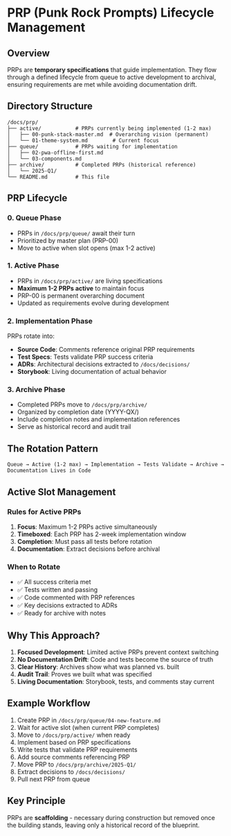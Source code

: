 # PRP (Punk Rock Prompts) Lifecycle Management

## Overview
PRPs are **temporary specifications** that guide implementation. They flow through a defined lifecycle from queue to active development to archival, ensuring requirements are met while avoiding documentation drift.

## Directory Structure
```
/docs/prp/
├── active/           # PRPs currently being implemented (1-2 max)
│   ├── 00-punk-stack-master.md  # Overarching vision (permanent)
│   └── 01-theme-system.md        # Current focus
├── queue/            # PRPs waiting for implementation
│   ├── 02-pwa-offline-first.md
│   └── 03-components.md
├── archive/          # Completed PRPs (historical reference)
│   └── 2025-Q1/
└── README.md         # This file
```

## PRP Lifecycle

### 0. Queue Phase
- PRPs in `/docs/prp/queue/` await their turn
- Prioritized by master plan (PRP-00)
- Move to active when slot opens (max 1-2 active)

### 1. Active Phase
- PRPs in `/docs/prp/active/` are living specifications
- **Maximum 1-2 PRPs active** to maintain focus
- PRP-00 is permanent overarching document
- Updated as requirements evolve during development

### 2. Implementation Phase
PRPs rotate into:
- **Source Code**: Comments reference original PRP requirements
- **Test Specs**: Tests validate PRP success criteria
- **ADRs**: Architectural decisions extracted to `/docs/decisions/`
- **Storybook**: Living documentation of actual behavior

### 3. Archive Phase
- Completed PRPs move to `/docs/prp/archive/`
- Organized by completion date (YYYY-QX/)
- Include completion notes and implementation references
- Serve as historical record and audit trail

## The Rotation Pattern
```
Queue → Active (1-2 max) → Implementation → Tests Validate → Archive → Documentation Lives in Code
```

## Active Slot Management

### Rules for Active PRPs
1. **Focus**: Maximum 1-2 PRPs active simultaneously
2. **Timeboxed**: Each PRP has 2-week implementation window
3. **Completion**: Must pass all tests before rotation
4. **Documentation**: Extract decisions before archival

### When to Rotate
- ✅ All success criteria met
- ✅ Tests written and passing
- ✅ Code commented with PRP references
- ✅ Key decisions extracted to ADRs
- ✅ Ready for archive with notes

## Why This Approach?

1. **Focused Development**: Limited active PRPs prevent context switching
2. **No Documentation Drift**: Code and tests become the source of truth
3. **Clear History**: Archives show what was planned vs. built
4. **Audit Trail**: Proves we built what was specified
5. **Living Documentation**: Storybook, tests, and comments stay current

## Example Workflow

1. Create PRP in `/docs/prp/queue/04-new-feature.md`
2. Wait for active slot (when current PRP completes)
3. Move to `/docs/prp/active/` when ready
4. Implement based on PRP specifications
5. Write tests that validate PRP requirements
6. Add source comments referencing PRP
7. Move PRP to `/docs/prp/archive/2025-Q1/`
8. Extract decisions to `/docs/decisions/`
9. Pull next PRP from queue

## Key Principle
PRPs are **scaffolding** - necessary during construction but removed once the building stands, leaving only a historical record of the blueprint.